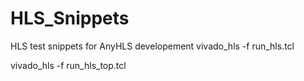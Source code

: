 # HLS_Snippets
HLS test snippets for AnyHLS developement
vivado_hls -f run_hls.tcl

vivado_hls -f run_hls_top.tcl
